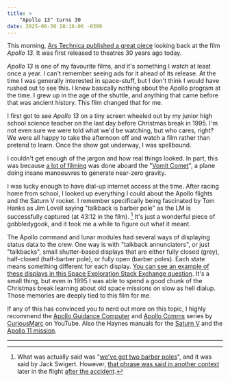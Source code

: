 ```yaml
---
title: >
    "Apollo 13" turns 30
date: 2025-06-30 18:16:06 -0300
---
```


This morning, [Ars Technica published a great piece](https://arstechnica.com/science/2025/06/ars-reflects-on-apollo-13-turning-30/) looking back at the film *Apollo 13*. It was first released to theatres 30 years ago today.

*Apollo 13* is one of my favourite films, and it's something I watch at least once a year. I can't remember seeing ads for it ahead of its release. At the time I was generally interested in space-stuff, but I don't think I would have rushed out to see this. I knew basically nothing about the Apollo program at the time. I grew up in the age of the shuttle, and anything that came before that was ancient history. This film changed that for me.

I first got to see *Apollo 13* on a tiny screen wheeled out by my junior high school science teacher on the last day before Christmas break in 1995. I'm not even sure we were told what we'd be watching, but who cares, right? We were all happy to take the afternoon off and watch a film rather than pretend to learn. Once the show got underway, I was spellbound.

I couldn't get enough of the jargon and how real things looked. In part, this was because [a lot of filming](https://en.wikipedia.org/wiki/Apollo_13_%28film%29#Filming) was done aboard the "[Vomit Comet](https://en.wikipedia.org/wiki/Reduced-gravity_aircraft#NASA)", a plane doing insane manoeuvres to generate near-zero gravity.

I was lucky enough to have dial-up internet access at the time. After racing home from school, I looked up everything I could about the Apollo flights and the Saturn V rocket. I remember specifically being fascinated by Tom Hanks as Jim Lovell saying "talkback is barber pole" as the LM is successfully captured (at 43:12 in the film). [^1] It's just a wonderful piece of gobbledygook, and it took me a while to figure out what it meant.

The Apollo command and lunar modules had several ways of displaying status data to the crew. One way is with "talkback annunciators", or just "talkbacks", small shutter-based displays that are either fully closed (grey), half-closed (half-barber pole), or fully open (barber poles). Each state means something different for each display. [You can see an example of these displays in this Space Exploration Stack Exchange question](https://space.stackexchange.com/questions/24138/apollo-17-what-is-a-barber-pole-and-what-did-it-is-gray-mean). It's a small thing, but even in 1995 I was able to spend a good chunk of the Christmas break learning about old space missions on slow as hell dialup. Those memories are deeply tied to this film for me.

If any of this has convinced you to nerd out more on this topic, I highly recommend the [Apollo Guidance Computer](https://www.youtube.com/watch?v=2KSahAoOLdU&list=PL-_93BVApb59FWrLZfdlisi_x7-Ut_-w7) and [Apollo Comms](https://www.youtube.com/watch?v=v49ucdZcx9s&list=PL-_93BVApb58SXL-BCv4rVHL-8GuC2WGb) series by [CuriousMarc](https://www.youtube.com/@CuriousMarc) on YouTube. Also the Haynes manuals for the [Saturn V](https://www.goodreads.com/book/show/29637218-nasa-saturn-v-1967-1973-apollo-4-to-apollo-17-skylab) and the [Apollo 11 mission](https://www.goodreads.com/book/show/6265943-nasa-apollo-11).

---

[^1]: What was actually said was "[we've got two barber poles](https://apolloinrealtime.org/13/?t=003:17:07)", and it was said by Jack Swigert. However, [that phrase was said in another context](https://apolloinrealtime.org/13/?t=057:05:46) later in the flight [after the accident](https://apolloinrealtime.org/13/?t=055:55:20).